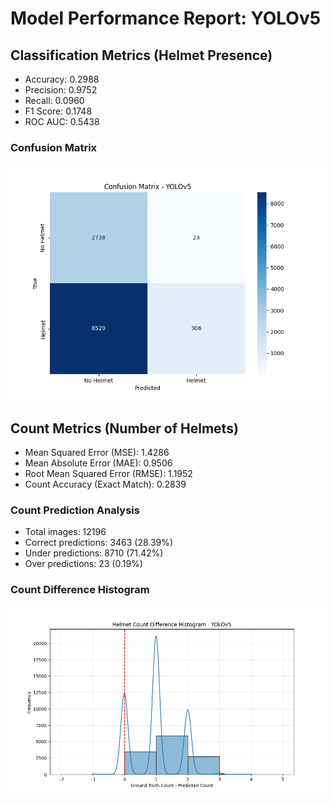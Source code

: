 # Model Performance Report: YOLOv5

## Classification Metrics (Helmet Presence)

- Accuracy: 0.2988
- Precision: 0.9752
- Recall: 0.0960
- F1 Score: 0.1748
- ROC AUC: 0.5438

### Confusion Matrix

![Confusion Matrix](./YOLOv5_confusion_matrix.png)

## Count Metrics (Number of Helmets)

- Mean Squared Error (MSE): 1.4286
- Mean Absolute Error (MAE): 0.9506
- Root Mean Squared Error (RMSE): 1.1952
- Count Accuracy (Exact Match): 0.2839

### Count Prediction Analysis

- Total images: 12196
- Correct predictions: 3463 (28.39%)
- Under predictions: 8710 (71.42%)
- Over predictions: 23 (0.19%)

### Count Difference Histogram

![Count Difference Histogram](./YOLOv5_count_difference.png)

